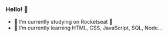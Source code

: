 ### Hello! 👋

- 🔭 I’m currently studying on Rocketseat 🚀
- 🌱 I’m currently learning HTML, CSS, JavaScript, SQL, Node...

